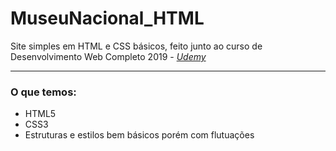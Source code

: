 # MuseuNacional_HTML
Site simples em HTML e CSS básicos, feito junto ao curso de Desenvolvimento Web Completo 2019 - <em><a href="https://www.udemy.com/">Udemy</a></em>
<hr>

<h3>O que temos:</h3>
<ul>
	<li>HTML5</li>
	<li>CSS3</li>
  <li>Estruturas e estilos bem básicos porém com flutuações</li>
</ul>
